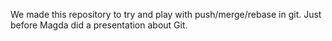 We made this repository to try and play with push/merge/rebase in git. Just before Magda did a presentation about Git.
